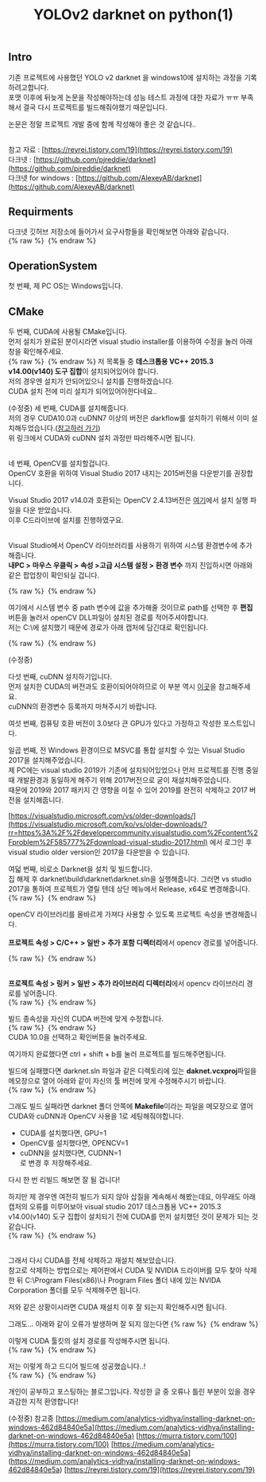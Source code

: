 ﻿---
title: "YOLOv2 darknet on python(1)"
categories: 
  - MachineLearning
last_modified_at: 2020-02-04T20:14:00+09:00
toc: true
---

Intro
------
기존 프로젝트에 사용했던 YOLO v2 darknet 을 windows10에 설치하는 과정을 기록하려고합니다.<br/>
포맷 이후에 뒤늦게 논문을 작성해야하는데 성능 테스트 과정에 대한 자료가 ㅠㅠ 부족해서 결국 다시 프로젝트를 빌드해줘야했기 때문입니다.<br/>

논문은 정말 프로젝트 개발 중에 함께 작성해야 좋은 것 같습니다..<br/>

<br/>참고 자료 : [https://reyrei.tistory.com/19](https://reyrei.tistory.com/19)
<br/>다크넷 : [https://github.com/pjreddie/darknet](https://github.com/pjreddie/darknet)
<br/>다크넷 for windows : [https://github.com/AlexeyAB/darknet](https://github.com/AlexeyAB/darknet)

Requirments
------
다크넷 깃허브 저장소에 들어가서 요구사항들을 확인해보면 아래와 같습니다.<br/>
{% raw %} <img src="https://ohjinjin.github.io/assets/images/20200203darknet/capture1.JPG" alt=""> {% endraw %}

OperationSystem
------
첫 번째, 제 PC OS는 Windows입니다.<br/>

CMake
------
두 번째, CUDA에 사용될 CMake입니다.<br/>
먼저 설치가 완료된 분이시라면 visual studio installer를 이용하여 수정을 눌러 아래 창을 확인해주세요.<br/>
{% raw %} <img src="https://ohjinjin.github.io/assets/images/20200203darknet/capture4.JPG" alt=""> {% endraw %}
저 목록들 중 **데스크톱용  VC++ 2015.3 v14.00(v140) 도구 집합**이 설치되어있어야 합니다.<br/>
저의 경우엔 설치가 안되어있으니 설치를 진행하겠습니다.<br/>
CUDA 설치 전에 미리 설치가 되어있어야한다네요..<br/>

(수정중)
세 번째, CUDA를 설치해줍니다.<br/>
저의 경우 CUDA10.0과 cuDNN7 이상의 버전은 darkflow를 설치하기 위해서 이미 설치해두었습니다.([참고하러 가기](https://ohjinjin.github.io/machinelearning/darkflow-1/))
<br/>위 링크에서 CUDA와 cuDNN 설치 과정만 따라해주시면 됩니다.<br/>
<br/>

네 번째, OpenCV를 설치할겁니다.<br/>
OpenCV 호환을 위하여 Visual Studio 2017 내지는 2015버전을 다운받기를 권장합니다.

Visual Studio 2017 v14.0과 호환되는 OpenCV 2.4.13버전은 [여기](https://sourceforge.net/projects/opencvlibrary/files/opencv-win/2.4.13/opencv-2.4.13.6-vc14.exe/download)에서 설치 실행 파일을 다운 받았습니다.<br/>
이후 C드라이브에 설치를 진행하였구요.<br/>
<br/>

Visual Studio에서 OpenCV 라이브러리를 사용하기 위하여 시스템 환경변수에 추가해줍니다.<br/>
**내PC \> 마우스 우클릭 \> 속성 \>고급 시스템 설정 \> 환경 변수** 까지 진입하시면 아래와 같은 팝업창이 확인되실 겁니다.<br/>

{% raw %} <img src="https://ohjinjin.github.io/assets/images/20200203darknet/capture2.JPG" alt=""> {% endraw %}

여기에서 시스템 변수 중 path 변수에 값을 추가해줄 것이므로 path를 선택한 후 **편집** 버튼을 눌러서 openCV DLL파일이 설치된 경로를 적어주셔야합니다.<br/>
저는 C:\에 설치했기 때문에 경로가 아래 캡처에 담긴대로 확인됩니다.<br/>

{% raw %} <img src="https://ohjinjin.github.io/assets/images/20200203darknet/capture3.JPG" alt=""> {% endraw %}

(수정중)

다섯 번째, cuDNN 설치하기입니다.<br/>
먼저 설치한 CUDA의 버전과도 호환이되어야하므로 이 부분 역시 [이곳](https://ohjinjin.github.io/machinelearning/darkflow-1/)을 참고해주세요.<br/>
cuDNN의 환경변수 등록까지 마쳐주시기 바랍니다.<br/>

여섯 번째, 컴퓨팅 호환 버전이 3.0보다 큰 GPU가 있다고 가정하고 작성한 포스트입니다.<br/>

일곱 번째, 전 Windows 환경이므로 MSVC를 통합 설치할 수 있는 Visual Studio 2017을 설치해주었습니다.<br/>
제 PC에는 visual studio 2019가 기존에 설치되어있었으나 먼저 프로젝트를 진행 중일 때 개발환경과 동일하게 해주기 위해 2017버전으로 굳이 재설치해주었습니다.<br/>
때문에 2019와 2017 패키지 간 영향을 미칠 수 있어 2019를 완전히 삭제하고 2017 버전을 설치해줍니다.<br/>

[https://visualstudio.microsoft.com/vs/older-downloads/](https://visualstudio.microsoft.com/ko/vs/older-downloads/?rr=https%3A%2F%2Fdevelopercommunity.visualstudio.com%2Fcontent%2Fproblem%2F585777%2Fdownload-visual-studio-2017.html) 에서 로그인 후 visual studio older version인 2017을 다운받을 수 있습니다.<br/>

여덟 번째, 비로소 Darknet을 설치 및 빌드합니다.<br/>
집 해제 후 darknet\\build\\darknet\\darknet.sln을 실행해줍니다. 그러면 vs studio 2017을 통하여 프로젝트가 열릴 텐데 상단 메뉴에서 Release, x64로 변경해줍니다.
{% raw %} <img src="https://ohjinjin.github.io/assets/images/20200203darknet/capture5.JPG" alt=""> {% endraw %}

openCV 라이브러리를 올바르게 가져다 사용할 수 있도록 프로젝트 속성을 변경해줍니다.<br/><br/>
**프로젝트 속성 \> C/C\+\+ \> 일반 \> 추가 포함 디렉터리**에서 opencv 경로를 넣어줍니다.<br/>

{% raw %} <img src="https://ohjinjin.github.io/assets/images/20200203darknet/capture6.JPG" alt=""> {% endraw %}

<br/>**프로젝트 속성 \> 링커 \> 일반 \> 추가 라이브러리 디렉터리**에서 opencv 라이브러리 경로를 넣어줍니다.<br/>
{% raw %} <img src="https://ohjinjin.github.io/assets/images/20200203darknet/capture7.JPG" alt=""> {% endraw %}
<br/>

빌드 종속성을 자신의 CUDA 버전에 맞게 수정합니다.<br/>
{% raw %} <img src="https://ohjinjin.github.io/assets/images/20200203darknet/capture8.JPG" alt=""> {% endraw %}
<br/>CUDA 10.0을 선택하고 확인버튼을 눌러주세요.<br/>

여기까지 완료했다면 ctrl + shift + b를 눌러 프로젝트를 빌드해주면됩니다.<br/>

빌드에 실패했다면 darknet.sln 파일과 같은 디렉토리에 있는 **daknet.vcxproj**파일을 메모장으로 열어 아래와 같이 자신의 툴 버전에 맞게 수정해주시기 바랍니다.<br/>
{% raw %} <img src="https://ohjinjin.github.io/assets/images/20200203darknet/capture9.JPG" alt=""> {% endraw %}

그래도 빌드 실패라면 darknet 폴더 안쪽에 **Makefile**이라는 파일을 메모장으로 열어 CUDA와 cuDNN과 OpenCV 사용을 1로 세팅해줘야합니다.<br/>
* CUDA를 설치했다면, GPU=1<br/>
* OpenCV를 설치했다면, OPENCV=1<br/>
* cuDNN을 설치했다면, CUDNN=1<br/>
로 변경 후 저장해주세요.<br/>

다시 한 번 리빌드 해보면 잘 될 겁니다!<br/>

하지만 제 경우엔 여전히 빌드가 되지 않아 삽질을 계속해서 해봤는데요, 아무래도 아래 캡처의 오류를 미루어보아 visual studio 2017 데스크톱용  VC++ 2015.3 v14.00(v140) 도구 집합이 설치되기 전에 CUDA를 먼저 설치했던 것이 문제가 되는 것 같습니다.<br/>
{% raw %} <img src="https://ohjinjin.github.io/assets/images/20200203darknet/capture10.JPG" alt=""> {% endraw %}

<br/>그래서 다시 CUDA를 전체 삭제하고 재설치 해보았습니다.<br/>
참고로 삭제하는 방법으로는 제어판에서 CUDA 및 NVIDIA 드라이버를 모두 찾아 삭제한 뒤 C:\\Program Files(x86)\\나 Program Files 폴더 내에 있는 NVIDA Corporation 폴더를 모두 삭제해주면 됩니다.<br/>

저와 같은 상황이시라면 CUDA 재설치 이후 잘 되는지 확인해주시면 됩니다.

그래도... 아래와 같이 오류가 발생하며 잘 되지 않는다면
{% raw %} <img src="https://ohjinjin.github.io/assets/images/20200203darknet/capture11.JPG" alt=""> {% endraw %}

이렇게 CUDA 툴킷의 설치 경로를 작성해주시면 됩니다.<br/>
{% raw %} <img src="https://ohjinjin.github.io/assets/images/20200203darknet/capture12.JPG" alt=""> {% endraw %}

저는 이렇게 하고 드디어 빌드에 성공했습니다..!<br/>
{% raw %} <img src="https://ohjinjin.github.io/assets/images/20200203darknet/capture13.JPG" alt=""> {% endraw %}


개인이 공부하고 포스팅하는 블로그입니다. 작성한 글 중 오류나 틀린 부분이 있을 경우 과감한 지적 환영합니다!<br/>

(수정중)
참고중 [https://medium.com/analytics-vidhya/installing-darknet-on-windows-462d84840e5a](https://medium.com/analytics-vidhya/installing-darknet-on-windows-462d84840e5a)
[https://murra.tistory.com/100](https://murra.tistory.com/100)
[https://medium.com/analytics-vidhya/installing-darknet-on-windows-462d84840e5a]
(https://medium.com/analytics-vidhya/installing-darknet-on-windows-462d84840e5a)
[https://reyrei.tistory.com/19](https://reyrei.tistory.com/19)